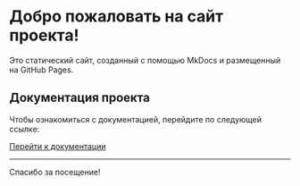 # Добро пожаловать на сайт проекта!

Это статический сайт, созданный с помощью MkDocs и размещенный на GitHub Pages.

## Документация проекта

Чтобы ознакомиться с документацией, перейдите по следующей ссылке:

[Перейти к документации](docs/index.md)

---

Спасибо за посещение!
